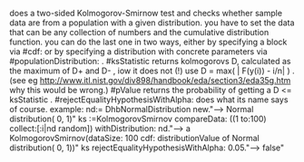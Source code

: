 does a two-sided Kolmogorov-Smirnow test and checks whether sample data are from a population with a given distribution. you have to set the data that can be any collection of numbers and the cumulative distribution function. you can do the last one in two ways, either  by specifying a block via #cdf: or by specifying a distribution with concrete parameters via #populationDistribution: .
#ksStatistic returns kolmogorovs D, calculated as the maximum of D+ and D- , iow it does not (!) use D = max( | F(y(i)) - i/n| ) . (see eg http://www.itl.nist.gov/div898/handbook/eda/section3/eda35g.htm  why this would be wrong.)
#pValue returns the probability of getting a D <= ksStatistic .
#rejectEqualityHypothesisWithAlpha: does what its name says of course.
example:
nd:= DhbNormalDistribution new."--> Normal distribution( 0, 1)"
ks :=KolmogorovSmirnov  compareData: ((1 to:100) collect:[:i|nd random]) withDistribution: nd."--> 
a KolmogorovSmirnov(dataSize: 100 cdf: distributionValue of Normal distribution( 0, 1))"
ks rejectEqualityHypothesisWithAlpha: 0.05."--> false"


